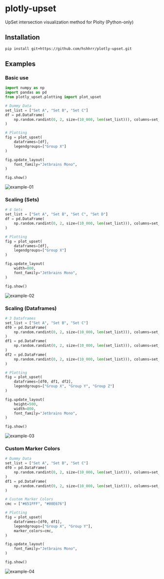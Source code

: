 # plotly-upset
UpSet intersection visualization method for Plolty (Python-only)

## Installation

```bash
pip install git+https://github.com/hshhrr/plotly-upset.git
```

## Examples

### Basic use

```python
import numpy as np
import pandas as pd
from plotly_upset.plotting import plot_upset

# Dummy Data
set_list = ["Set A", "Set B", "Set C"]
df = pd.DataFrame(
    np.random.randint(0, 2, size=(10_000, len(set_list))), columns=set_list
)

# Plotting
fig = plot_upset(
    dataframes=[df],
    legendgroups=["Group X"]
)

fig.update_layout(
    font_family="Jetbrains Mono",
)

fig.show()
```

![example-01](https://raw.githubusercontent.com/hshhrr/plotly-upset/main/img/example-01.png?raw=true)

### Scaling (Sets)

```python
# 4 Sets
set_list = ["Set A", "Set B", "Set C", "Set D"]
df = pd.DataFrame(
    np.random.randint(0, 2, size=(10_000, len(set_list))), columns=set_list
)

# Plotting
fig = plot_upset(
    dataframes=[df],
    legendgroups=["Group X"]
)

fig.update_layout(
    width=800,
    font_family="Jetbrains Mono",
)

fig.show()
```

![example-02](https://raw.githubusercontent.com/hshhrr/plotly-upset/main/img/example-02.png?raw=true)

### Scaling (Dataframes)

```python
# 3 Dataframes
set_list = ["Set A", "Set B", "Set C"]
df0 = pd.DataFrame(
    np.random.randint(0, 2, size=(10_000, len(set_list))), columns=set_list
)
df1 = pd.DataFrame(
    np.random.randint(0, 2, size=(10_000, len(set_list))), columns=set_list
)
df2 = pd.DataFrame(
    np.random.randint(0, 2, size=(10_000, len(set_list))), columns=set_list
)

# Plotting
fig = plot_upset(
    dataframes=[df0, df1, df2],
    legendgroups=["Group X", "Group Y", "Group Z"]
)

fig.update_layout(
    height=500,
    width=800,
    font_family="Jetbrains Mono",
)

fig.show()
```

![example-03](https://raw.githubusercontent.com/hshhrr/plotly-upset/main/img/example-03.png?raw=true)

### Custom Marker Colors

```python
# Dummy Data
set_list = ["Set A", "Set B", "Set C"]
df0 = pd.DataFrame(
    np.random.randint(0, 2, size=(10_000, len(set_list))), columns=set_list
)
df1 = pd.DataFrame(
    np.random.randint(0, 2, size=(10_000, len(set_list))), columns=set_list
)

# Custom Marker Colors
cmc = ["#651FFF", "#00E676"]

# Plotting
fig = plot_upset(
    dataframes=[df0, df1],
    legendgroups=["Group X", "Group Y"],
    marker_colors=cmc,
)

fig.update_layout(
    font_family="Jetbrains Mono",
)

fig.show()
```

![example-04](https://raw.githubusercontent.com/hshhrr/plotly-upset/main/img/example-04.png?raw=true)